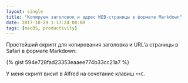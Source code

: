 ```yaml
---
layout: single
title: "Копируем заголовок и адрес WEB-страницы в формате Markdown"
date: 2017-10-29 1:17:24 00:00
tags: [macOS, productivity]
---
```


Простейший скрипт для копирования заголовка и URL&#8217;а страницы в Safari в формате Markdown:

<!--more-->

<div class="gist-oembed" data-gist="42point/594e728fad23353eaaee774b33cc21a7.json">
</div>

{% gist 594e728fad23353eaaee774b33cc21a7 %}

У меня скрипт висит в Alfred на сочетание клавиш `⌥+C`.

&nbsp;
